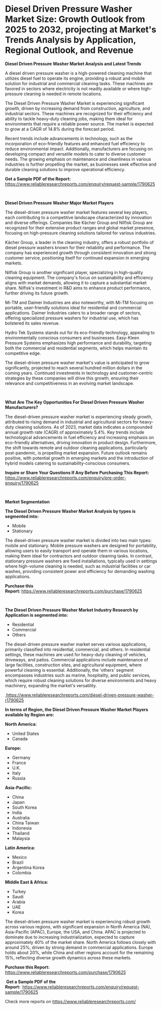 <p><h1>Diesel Driven Pressure Washer Market Size: Growth Outlook from 2025 to 2032, projecting at Market's Trends Analysis by Application, Regional Outlook, and Revenue</h1></p><p><strong>Diesel Driven Pressure Washer Market Analysis and Latest Trends</strong></p>
<p><p>A diesel driven pressure washer is a high-powered cleaning machine that utilizes diesel fuel to operate its engine, providing a robust and mobile solution for industrial and commercial cleaning tasks. These machines are favored in sectors where electricity is not readily available or where high-pressure cleaning is needed in remote locations. </p><p>The Diesel Driven Pressure Washer Market is experiencing significant growth, driven by increasing demand from construction, agriculture, and industrial sectors. These machines are recognized for their efficiency and ability to tackle heavy-duty cleaning jobs, making them ideal for environments that require a reliable power source. The market is expected to grow at a CAGR of 14.8% during the forecast period. </p><p>Recent trends include advancements in technology, such as the incorporation of eco-friendly features and enhanced fuel efficiency to reduce environmental impact. Additionally, manufacturers are focusing on developing compact and versatile models to cater to diverse customer needs. The growing emphasis on maintenance and cleanliness in various industries is further propelling the market, as businesses seek effective and durable cleaning solutions to improve operational efficiency.</p></p>
<p><strong>Get a Sample PDF of the Report:&nbsp;</strong> <a href="https://www.reliableresearchreports.com/enquiry/request-sample/1790625?utm_campaign=2263&utm_medium=2&utm_source=Github&utm_content=ia&utm_term=19022025&utm_id=diesel-driven-pressure-washer">https://www.reliableresearchreports.com/enquiry/request-sample/1790625</a></p>
<p>&nbsp;</p>
<p><strong>Diesel Driven Pressure Washer Major Market Players</strong></p>
<p><p>The diesel-driven pressure washer market features several key players, each contributing to a competitive landscape characterized by innovation and diverse offerings. Companies like Kächer Group and Nilfisk Group are recognized for their extensive product ranges and global market presence, focusing on high-pressure cleaning solutions tailored for various industries.</p><p>Kächer Group, a leader in the cleaning industry, offers a robust portfolio of diesel pressure washers known for their reliability and performance. The company has experienced growth through consistent innovation and strong customer service, positioning itself for continued expansion in emerging markets.</p><p>Nilfisk Group is another significant player, specializing in high-quality cleaning equipment. The company's focus on sustainability and efficiency aligns with market demands, allowing it to capture a substantial market share. Nilfisk's investment in R&D aims to enhance product performance, further driving its future growth.</p><p>Mi-TM and Daimer Industries are also noteworthy, with Mi-TM focusing on portable, user-friendly solutions ideal for residential and commercial applications. Daimer Industries caters to a broader range of sectors, offering specialized pressure washers for industrial use, which has bolstered its sales revenue.</p><p>Hydro Tek Systems stands out for its eco-friendly technology, appealing to environmentally conscious consumers and businesses. Easy-Kleen Pressure Systems emphasizes high performance and durability, targeting both the commercial and residential segments, which helps maintain its competitive edge.</p><p>The diesel-driven pressure washer market's value is anticipated to grow significantly, projected to reach several hundred million dollars in the coming years. Continued investments in technology and customer-centric strategies by these companies will drive this growth, ensuring their relevance and competitiveness in an evolving market landscape.</p></p>
<p>&nbsp;</p>
<p><strong>What Are The Key Opportunities For Diesel Driven Pressure Washer Manufacturers?</strong></p>
<p><p>The diesel-driven pressure washer market is experiencing steady growth, attributed to rising demand in industrial and agricultural sectors for heavy-duty cleaning solutions. As of 2023, market data indicates a compounded annual growth rate (CAGR) of approximately 5.4%. Key trends include technological advancements in fuel efficiency and increasing emphasis on eco-friendly alternatives, driving innovation in product design. Furthermore, the shift towards remote and outdoor cleaning applications, particularly post-pandemic, is propelling market expansion. Future outlook remains positive, with potential growth in emerging markets and the introduction of hybrid models catering to sustainability-conscious consumers.</p></p>
<p><strong>Inquire or Share Your Questions If Any Before Purchasing This Report:</strong> <a href="https://www.reliableresearchreports.com/enquiry/pre-order-enquiry/1790625?utm_campaign=2263&utm_medium=2&utm_source=Github&utm_content=ia&utm_term=19022025&utm_id=diesel-driven-pressure-washer">https://www.reliableresearchreports.com/enquiry/pre-order-enquiry/1790625</a></p>
<p>&nbsp;</p>
<p><strong>Market Segmentation</strong></p>
<p><strong>The Diesel Driven Pressure Washer Market Analysis by types is segmented into:</strong></p>
<p><ul><li>Mobile</li><li>Stationary</li></ul></p>
<p><p>The diesel-driven pressure washer market is divided into two main types: mobile and stationary. Mobile pressure washers are designed for portability, allowing users to easily transport and operate them in various locations, making them ideal for contractors and outdoor cleaning tasks. In contrast, stationary pressure washers are fixed installations, typically used in settings where high-volume cleaning is needed, such as industrial facilities or car washes, providing consistent power and efficiency for demanding washing applications.</p></p>
<p><strong>Purchase this Report:&nbsp;</strong><a href="https://www.reliableresearchreports.com/purchase/1790625?utm_campaign=2263&utm_medium=2&utm_source=Github&utm_content=ia&utm_term=19022025&utm_id=diesel-driven-pressure-washer">https://www.reliableresearchreports.com/purchase/1790625</a></p>
<p>&nbsp;</p>
<p><strong>The Diesel Driven Pressure Washer Market Industry Research by Application is segmented into:</strong></p>
<p><ul><li>Residential</li><li>Commercial</li><li>Others</li></ul></p>
<p><p>The diesel-driven pressure washer market serves various applications, primarily classified into residential, commercial, and others. In residential settings, these machines are used for heavy-duty cleaning of vehicles, driveways, and patios. Commercial applications include maintenance of large facilities, construction sites, and agricultural equipment, where powerful cleaning is essential. Additionally, the 'others' segment encompasses industries such as marine, hospitality, and public services, which require robust cleaning solutions for diverse environments and heavy machinery, expanding the market's versatility.</p></p>
<p><a href="https://www.reliableresearchreports.com/diesel-driven-pressure-washer-r1790625?utm_campaign=2263&utm_medium=2&utm_source=Github&utm_content=ia&utm_term=19022025&utm_id=diesel-driven-pressure-washer">&nbsp;https://www.reliableresearchreports.com/diesel-driven-pressure-washer-r1790625</a></p>
<p><strong>In terms of Region, the Diesel Driven Pressure Washer Market Players available by Region are:</strong></p>
<p>
    <p> <strong> North America: </strong>
        <ul>
            <li>United States</li>
            <li>Canada</li>
        </ul>
        </p> 
    <p> <strong> Europe: </strong>
        <ul>
            <li>Germany</li>
            <li>France</li>
            <li>U.K.</li>
            <li>Italy</li>
            <li>Russia</li>
        </ul>
        </p> 
    <p> <strong> Asia-Pacific: </strong>
        <ul>
            <li>China</li>
            <li>Japan</li>
            <li>South Korea</li>
            <li>India</li>
            <li>Australia</li>
            <li>China Taiwan</li>
            <li>Indonesia</li>
            <li>Thailand</li>
            <li>Malaysia</li>
        </ul>
        </p> 
    <p> <strong> Latin America: </strong>
        <ul>
            <li>Mexico</li>
            <li>Brazil</li>
            <li>Argentina Korea</li>
            <li>Colombia</li>
        </ul>
        </p> 
    <p> <strong> Middle East & Africa: </strong>
        <ul>
            <li>Turkey</li>
            <li>Saudi</li>
            <li>Arabia</li>
            <li>UAE</li>
            <li>Korea</li>
        </ul>
    </p>
    </p>
<p><p>The diesel-driven pressure washer market is experiencing robust growth across various regions, with significant expansion in North America (NA), Asia-Pacific (APAC), Europe, the USA, and China. APAC is projected to dominate due to increasing industrialization, expected to capture approximately 40% of the market share. North America follows closely with around 25%, driven by strong demand in commercial applications. Europe holds about 20%, while China and other regions account for the remaining 15%, reflecting diverse growth dynamics across these markets.</p></p>
<p><strong>Purchase this Report: </strong><a href="https://www.reliableresearchreports.com/purchase/1790625?utm_campaign=2263&utm_medium=2&utm_source=Github&utm_content=ia&utm_term=19022025&utm_id=diesel-driven-pressure-washer">https://www.reliableresearchreports.com/purchase/1790625</a></p>
<p>&nbsp;<strong>Get a Sample PDF of the Report:&nbsp;&nbsp;</strong><a href="https://www.reliableresearchreports.com/enquiry/request-sample/1790625?utm_campaign=2263&utm_medium=2&utm_source=Github&utm_content=ia&utm_term=19022025&utm_id=diesel-driven-pressure-washer">https://www.reliableresearchreports.com/enquiry/request-sample/1790625</a></p>
<p><strong></strong></p>
<p>Check more reports on <a href="https://www.reliableresearchreports.com/?utm_campaign=2263&utm_medium=2&utm_source=Github&utm_content=ia&utm_term=19022025&utm_id=diesel-driven-pressure-washer">https://www.reliableresearchreports.com/</a></p>
